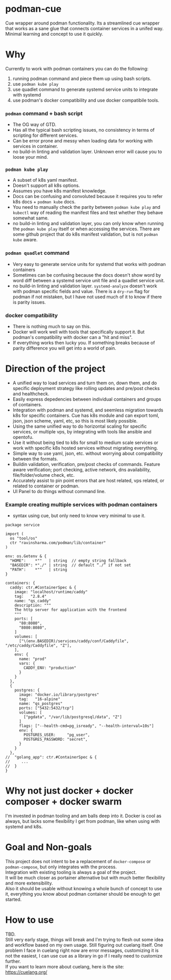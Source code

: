 # podman-cue
Cue wrapper around podman functionality. Its a streamlined cue wrapper that works as a sane glue that connects container services in a unifed way. Minimal learning and concept to use it quickly.

# Why
Currently to work with podman containers you can do the following:  
1. running podman command and piece them up using bash scripts.
2. use `podman kube play`
3. use quadlet command to generate systemd service units to integrate with systemd
4. use podman's docker compatibility and use docker compatibile tools.
 
### `podman` command + bash script
- The OG way of GTD.
- Has all the typical bash scripting issues, no consistency in terms of scripting for different services.
- Can be error prone and messy when loading data for working with services in container.
- no build-in linting and validation layer. Unknown error will cause you to loose your mind.

### `podman kube play`
- A subset of k8s yaml manifest.
- Doesn't support all k8s options.
- Assumes you have k8s manifest knowledge.
- Docs can be confusing and convoluted because it requires you to refer k8s docs + `podman kube` docs.
- You need to manually check the parity between `podman kube play` and `kubectl` way of reading the manifest files and test whether they behave somewhat same.
- no build-in linting and validation layer, you can only know when running the `podman kube play` itself or when accessing the services. There are some github project that do k8s manifest validation, but is not `podman kube` aware.
  
### `podman quadlet` command
- Very easy to generate service units for systemd that works with podman containers
- Sometimes can be confusing because the docs doesn't show word by word diff between a systemd service unit file and a quadlet service unit.
- no build-in linting and validation layer. `systemd-analyze` doesn't work with podman specific fields and value. There is a `dry-run` flag for podman if not mistaken, but I have not used much of it to know if there is parity issues.

### docker compatibility
- There is nothing much to say on this.
- Docker will work well with tools that specifically support it. But podman's compatibility with docker can a "hit and miss".
- If everything works then lucky you. If something breaks because of parity difference you will get into a world of pain.

# Direction of the project
- A unified way to load services and turn them on, down them, and do specific deployment strategy like rolling updates and pre/post checks and healthcheck.
- Easily express depedencies between individual containers and groups of containers.
- Integration with podman and systemd, and seemless migration towards k8s for specific containers. Cue has k8s module and can export toml, json, json scheme, yaml, etc, so this is most likely possible.
- Using the same unified way to do horizontal scaling for specific services, or multiple vps, by integrating with tools like ansible and opentofu.
- Use it without being tied to k8s for small to medium scale services or work with specific k8s hosted services without migrating everything.
- Simple way to use yaml, json, etc. without worrying about compatibility between the formats.
- Buildin validation, verification, pre/post checks of commands. Feature aware verification; port checking, active network, dns availability, file/folder/volume check, etc.
- Accurately assist to pin point errors that are host related, vps related, or related to container or podman.
- UI Panel to do things without command line.

### Example creating multiple services with podman containers
- syntax using cue, but only need to know very minimal to use it.

```cue
package service

import (
  os "tool/os"
  ctr "ravinsharma.com/podman/lib/container"
)

env: os.Getenv & {
  "HOME":    *""   | string  // empty string fallback
  "BASEDIR": *"./" | string  // default “./” if not set
  "PATH":    *""   | string
}

containers: {
  caddy: ctr.#ContainerSpec & {
    image: "localhost/runtime/caddy"
    tag:   "2.8.4"
    name: "qs_caddy"
    description: """
    The http server for application with the frontend
    """
    ports: [
      "80:8080",
      "8080:8080",
    ]
    volumes: [
      ["\(env.BASEDIR)/services/caddy/conf/Caddyfile", "/etc/caddy/Caddyfile", "Z"],
    ],
    env: {
      name: "prod"
      vars: {
        CADDY_ENV: "production"
      }
    }
  },
  {
    postgres: {
      image: "docker.io/library/postgres"
      tag:   "16-alpine"
      name: "qs_postgres"
      ports: ["5432:5432/tcp"]
      volumes: [
        ["pgdata", "/var/lib/postgresql/data", "Z"]
      ]
      flags: ["--health-cmd=pg_isready", "--health-interval=10s"]
      env: {
        POSTGRES_USER:     "pg_user",
        POSTGRES_PASSWORD: "secret",
      }
    }
  },
//  "golang_app": ctr.#ContainerSpec & {
//     ...
//	}
}
```

# Why not just docker + docker composer + docker swarm

I'm invested in podman tooling and am balls deep into it. Docker is cool as always, but lacks some flexibility I get from podman, like when using with systemd and k8s.

# Goal and Non-goals

This project does not intent to be a replacement of `docker-compose` or `podman-compose`, but only integrates with the process.  
Integration with existing tooling is always a goal of the project.  
It will be much closer as portainer alternative but with much better flexibility and more extensibility.  
Also it should be usable without knowing a whole bunch of concept to use it, everything you know about podman container should be enough to get started.  

# How to use

TBD.   
Still very early stage, things will break and I'm trying to flesh out some idea and workflow based on my own usage. Still figuring out cuelang itself. One problem I face in cuelang right now are error messages, customizing it is not the easiest, I can use cue as a library in go if I really need to customize further.  
If you want to learn more about cuelang, here is the site:  https://cuelang.org/  

